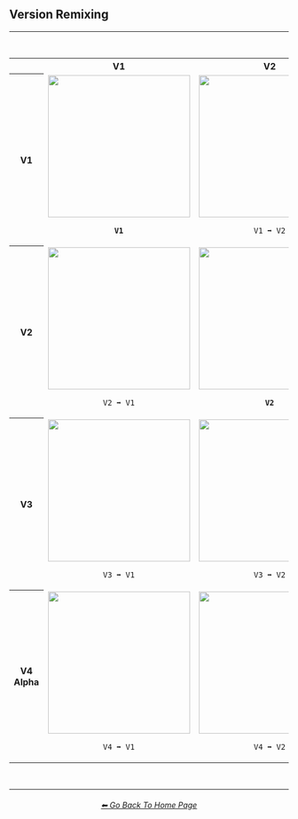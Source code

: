 <h2>Version Remixing</h2>

<hr><!--------------->

<br>

<div align="center">


<table>
	<tr align=center valign=middle>
		<th></th>
		<th>V1</th>
		<th>V2</th>
		<th>V3</th>
		<th>V4 Alpha</th>
	</tr>
	<tr align=center valign=middle>
		<th>V1</th>
		<td><img src="https://github.com/willwulfken/MidJourney-Styles-and-Keywords-Reference/blob/main/Images/Comparison_Page_Images/Version_Remixing/MJ_V1/Galaxy_V1_(1).png?raw=true" width="256" /><p><b><code>V1</code></b></p></td>
		<td><img src="https://github.com/willwulfken/MidJourney-Styles-and-Keywords-Reference/blob/main/Images/Comparison_Page_Images/Version_Remixing/MJ_V1/Galaxy_V1_V2_(1).png?raw=true" width="256" /><p><code>V1 ➡ V2</code></p></td>
		<td><img src="https://github.com/willwulfken/MidJourney-Styles-and-Keywords-Reference/blob/main/Images/Comparison_Page_Images/Version_Remixing/MJ_V1/Galaxy_V1_V3_(2).png?raw=true" width="256" /><p><code>V1 ➡ V3</code></p></td>
		<td><img src="https://github.com/willwulfken/MidJourney-Styles-and-Keywords-Reference/blob/main/Images/Comparison_Page_Images/Version_Remixing/MJ_V1/Galaxy_V1_V4_(1).png?raw=true" width="256" /><p><code>V1 ➡ V4</code></p></td>
	</tr>
	<tr align=center valign=middle>
		<th>V2</th>
		<td><img src="https://github.com/willwulfken/MidJourney-Styles-and-Keywords-Reference/blob/main/Images/Comparison_Page_Images/Version_Remixing/MJ_V2/Galaxy_V2_V1_(1).png?raw=true" width="256" /><p><code>V2 ➡ V1</code></p></td>
		<td><img src="https://github.com/willwulfken/MidJourney-Styles-and-Keywords-Reference/blob/main/Images/Comparison_Page_Images/Version_Remixing/MJ_V2/Galaxy_V2_(4).png?raw=true" width="256" /><p><b><code>V2</code></b></p></td>
		<td><img src="https://github.com/willwulfken/MidJourney-Styles-and-Keywords-Reference/blob/main/Images/Comparison_Page_Images/Version_Remixing/MJ_V2/Galaxy_V2_V3_(1).png?raw=true" width="256" /><p><code>V2 ➡ V3</code></p></td>
		<td><img src="https://github.com/willwulfken/MidJourney-Styles-and-Keywords-Reference/blob/main/Images/Comparison_Page_Images/Version_Remixing/MJ_V2/Galaxy_V2_V4_(2).png?raw=true" width="256" /><p><code>V2 ➡ V4</code></p></td>
	</tr>
	<tr align=center valign=middle>
		<th>V3</th>
		<td><img src="https://github.com/willwulfken/MidJourney-Styles-and-Keywords-Reference/blob/main/Images/Comparison_Page_Images/Version_Remixing/MJ_V3/Galaxy_V3_V1_(1).png?raw=true" width="256" /><p><code>V3 ➡ V1</code></p></td>
		<td><img src="https://github.com/willwulfken/MidJourney-Styles-and-Keywords-Reference/blob/main/Images/Comparison_Page_Images/Version_Remixing/MJ_V3/Galaxy_V3_V2_(1).png?raw=true" width="256" /><p><code>V3 ➡ V2</code></p></td>
		<td><img src="https://github.com/willwulfken/MidJourney-Styles-and-Keywords-Reference/blob/main/Images/Comparison_Page_Images/Version_Remixing/MJ_V3/Galaxy_V3_(3).png?raw=true" width="256" /><p><b><code>V3</code></b></p></td>
		<td><img src="https://github.com/willwulfken/MidJourney-Styles-and-Keywords-Reference/blob/main/Images/Comparison_Page_Images/Version_Remixing/MJ_V3/Galaxy_V3_V4_(3).png?raw=true" width="256" /><p><code>V3 ➡ V4</code></p></td>
	</tr>
	<tr align=center valign=middle>
		<th>V4 Alpha</th>
		<td><img src="https://github.com/willwulfken/MidJourney-Styles-and-Keywords-Reference/blob/main/Images/Comparison_Page_Images/Version_Remixing/MJ_V4_Alpha/Galaxy_V4_V1_(4).png?raw=true" width="256" /><p><code>V4 ➡ V1</code></p></td>
		<td><img src="https://github.com/willwulfken/MidJourney-Styles-and-Keywords-Reference/blob/main/Images/Comparison_Page_Images/Version_Remixing/MJ_V4_Alpha/Galaxy_V4_V2_(4).png?raw=true" width="256" /><p><code>V4 ➡ V2</code></p></td>
		<td><img src="https://github.com/willwulfken/MidJourney-Styles-and-Keywords-Reference/blob/main/Images/Comparison_Page_Images/Version_Remixing/MJ_V4_Alpha/Galaxy_V4_V3_(2).png?raw=true" width="256" /><p><code>V4 ➡ V3</code></p></td>
		<td><img src="https://github.com/willwulfken/MidJourney-Styles-and-Keywords-Reference/blob/main/Images/Comparison_Page_Images/Version_Remixing/MJ_V4_Alpha/Galaxy_V4_(2).png?raw=true" width="256" /><p><b><code>V4</code></b></p></td>
	</tr>
</table>

</div>


<br>

<hr><!--------------->
<div align="center">
<h6><a href="https://github.com/willwulfken/MidJourney-Styles-and-Keywords-Reference/blob/main/README.md">⬅ Go Back To Home Page</a></h6>
</div>